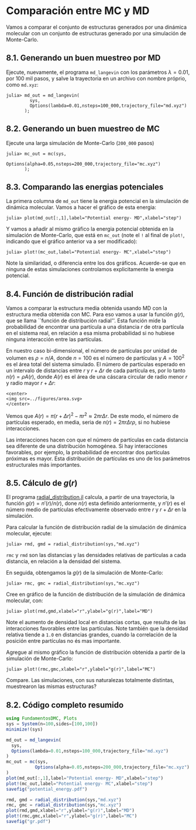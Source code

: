 # Comparación entre MC y MD

Vamos a comparar el conjunto de estructuras generados por una dinámica molecular con un conjunto de estructuras generado por una simulación de Monte-Carlo. 

## 8.1. Generando un buen muestreo por MD

Ejecute, nuevamente, el programa `md_langevin` con los
parámetros $\lambda=0.01$, por 100 mil pasos, y salve la trayectoria en un archivo con nombre próprio, como `md.xyz`: 

```julia-repl
julia> md_out = md_langevin(
         sys,
         Options(lambda=0.01,nsteps=100_000,trajectory_file="md.xyz")
       );
```

## 8.2. Generando un buen muestreo de MC

Ejecute una larga simulación de Monte-Carlo (`200_000` pasos)

```julia-repl
julia> mc_out = mc(sys,
                  Options(alpha=0.05,nsteps=200_000,trajectory_file="mc.xyz")
       );
```

## 8.3. Comparando las energias potenciales

La primera columna de `md_out` tiene la energia potencial en la simulación de dinámica molecular. Vamos a hacer el gráfico de esta energia:

```julia-repl
julia> plot(md_out[:,1],label="Potential energy- MD",xlabel="step")
```

Y vamos a añadir al mismo gráfico la energia potencial obtenida en la simulación de Monte-Carlo, que está en `mc_out` (note el `!` al final de `plot!`, indicando que el gráfico anterior va a ser modificado):

```julia-repl
julia> plot!(mc_out,label="Potential energy- MC",xlabel="step")
```

Note la similaridad, o diferencia entre los dos gráficos. Acuerde-se que en ninguna de estas simulaciones controlamos explicitamente la energia potencial. 

## 8.4. Función de distribución radial 

Vamos a comparar la estructura media obtenida usando MD con la
estructura media obtenida con MC. Para eso vamos a usar la función
$g(r)$, que se llama ``función de distribución radial''. 
Esta función mide la probabilidad de encontrar una partícula a
una distancia $r$ de otra partícula en el sistema real, en relación a
esa misma probabilidad si no hubiese ninguna interacción entre las
partículas. 

En nuestro caso bi-dimensional, el número de partículas por unidad de
volumen es $\rho=n/A$, donde $n=100$ es el número de partículas y $A=100^2$
es el área total del sistema simulado. El número de partículas esperado
en un intervalo de distancias entre $r$ y $r+\Delta r$ de cada partícula
es, por lo tanto $n(r)=\rho A(r)$, donde $A(r)$ es el área de una cáscara
circular de radio menor $r$ y radio mayor $r+\Delta r$:
```@raw html
<center>
<img src=../figures/area.svg>
</center>
```
Vemos que $A(r)=\pi (r+\Delta r)^2 - \pi r^2 \approx 2\pi r\Delta r$.
De este modo, el número de partículas esperado, en media, seria de 
$n(r)=2\pi r\Delta r\rho$, si no hubiese interacciones. 

Las interacciones hacen con que el número de partículas en cada
distancia sea diferente de una distribución homogénea. Si hay
interacciones favorables, por ejemplo, la probabilidad de encontrar dos
partículas próximas es mayor. Esta distribución de partículas es uno de
los parámetros estructurales más importantes.

## 8.5. Cálculo de $g(r)$

El programa [radial_distribution.jl](https://github.com/m3g/FUndamentosDMC.jl/blob/master/src/radial_distribution.jl)   calcula, a partir de una trayectoria, la función
$g(r)=n'(r)/n(r)$, done $n(r)$ esta definido anteriormente, y $n'(r)$ es
el número medio de partículas efectivamente observado entre $r$ y $r+\Delta r$
en la simulación. 

Para calcular la función de distribución radial de la simulación de dinámica molecular, ejecute:
```julia-repl    
julia> rmd, gmd = radial_distribution(sys,"md.xyz")
```

`rmc` y `rmd` son las distancias y las densidades relativas de partículas a cada distancia, en relación a la densidad del sistema. 

En seguida, obtengamos la $g(r)$ de la simulación de Monte-Carlo: 
```julia-repl    
julia> rmc, gmc = radial_distribution(sys,"mc.xyz")
```

Cree en gráfico de la función de distribución de la simulación de dinámica molecular, con:
```julia-repl
julia> plot(rmd,gmd,xlabel="r",ylabel="g(r)",label="MD")
```

Note el aumento de densidad local en distancias cortas, que resulta de las interacciones favorables entre las partículas. Note también que la densidad relativa tiende a `1.0` en distancias grandes, cuando la correlación de la posición entre partículas no és mas importante.  

Agregue al mismo gráfico la función de distribución obtenida a partir de la simulación de Monte-Carlo:  
```julia-repl
julia> plot!(rmc,gmc,xlabel="r",ylabel="g(r)",label="MC")
```
 Compare. Las simulaciones, con sus naturalezas
totalmente distintas, muestrearon las mismas estructuras?  

## 8.2. Código completo resumido

```julia
using FundamentosDMC, Plots
sys = System(n=100,sides=[100,100])
minimize!(sys)

md_out = md_langevin(
  sys,
  Options(lambda=0.01,nsteps=100_000,trajectory_file="md.xyz")
)
mc_out = mc(sys,
           Options(alpha=0.05,nsteps=200_000,trajectory_file="mc.xyz")
)
plot(md_out[:,1],label="Potential energy- MD",xlabel="step")
plot!(mc_out,label="Potential energy- MC",xlabel="step")
savefig("potential_energy.pdf")

rmd, gmd = radial_distribution(sys,"md.xyz")
rmc, gmc = radial_distribution(sys,"mc.xyz")
plot(rmd,gmd,xlabel="r",ylabel="g(r)",label="MD")
plot!(rmc,gmc,xlabel="r",ylabel="g(r)",label="MC")
savefig("gr.pdf")
```

